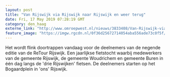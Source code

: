 ```yaml
---
layout: post
title: "Van Rijswijk via Rijswijk naar Rijswijk en weer terug"
date: Fri, 17 May 2019 07:28:19 GMT
category: den_haag
externe_link: "http://www.omroepwest.nl/nieuws/3833408/Van-Rijswijk-via-Rijswijk-naar-Rijswijk-en-weer-terug"
feature_image: "https://imgw.rgcdn.nl/0f36d25672714054aba556ade73c0f5f/opener/3833448.jpg"
---
```


Het wordt flink doortrappen vandaag voor de deelnemers van de negende editie van de ReTour Rijswijk. Een jaarlijkse fietstocht waarbij medewerkers van de gemeente Rijswijk, de gemeente Woudrichem en gemeente Buren in één dag langs de 'drie Rijswijken' fietsen. De deelnemers starten op het Bogaardplein in 'ons' Rijswijk.
